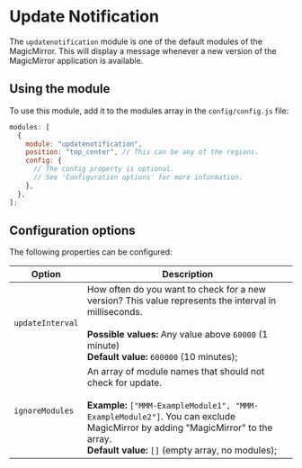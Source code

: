 # Update Notification

The `updatenotification` module is one of the default modules of the MagicMirror.
This will display a message whenever a new version of the MagicMirror application is available.

## Using the module

To use this module, add it to the modules array in the `config/config.js` file:

```javascript
modules: [
  {
    module: "updatenotification",
    position: "top_center", // This can be any of the regions.
    config: {
      // The config property is optional.
      // See 'Configuration options' for more information.
    },
  },
];
```

## Configuration options

The following properties can be configured:

| Option           | Description                                                                                                                                                                                                                                                |
| ---------------- | ---------------------------------------------------------------------------------------------------------------------------------------------------------------------------------------------------------------------------------------------------------- |
| `updateInterval` | How often do you want to check for a new version? This value represents the interval in milliseconds. <br><br> **Possible values:** Any value above `60000` (1 minute) <br> **Default value:** `600000` (10 minutes);                                      |
| `ignoreModules`  | An array of module names that should not check for update. <br><br> **Example:** `["MMM-ExampleModule1", "MMM-ExampleModule2"]`. You can exclude MagicMirror by adding "MagicMirror" to the array. <br> **Default value:** `[]` (empty array, no modules); |
